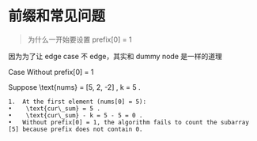 # 前缀和常见问题

> 为什么一开始要设置 prefix[0] = 1

因为为了让 edge case 不 edge，其实和 dummy node 是一样的道理

Case Without prefix[0] = 1

Suppose \text{nums} = [5, 2, -2] , k = 5 .

    1.	At the first element (nums[0] = 5):
    •	 \text{cur\_sum} = 5 .
    •	 \text{cur\_sum} - k = 5 - 5 = 0 .
    •	Without prefix[0] = 1, the algorithm fails to count the subarray [5] because prefix does not contain 0.
